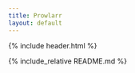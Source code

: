 ```yaml
---
title: Prowlarr
layout: default
---
```


{% include header.html %}

{% include_relative README.md %}
